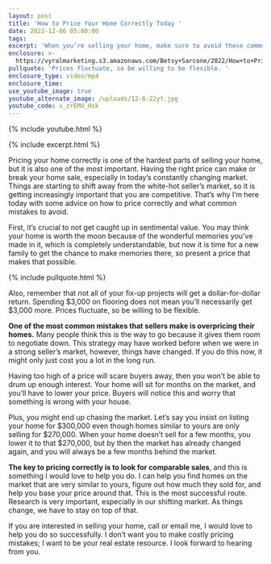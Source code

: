 ```yaml
---
layout: post
title: 'How to Price Your Home Correctly Today '
date: 2022-12-06 05:00:00
tags:
excerpt: 'When you’re selling your home, make sure to avoid these common mistakes. '
enclosure: >-
  https://vyralmarketing.s3.amazonaws.com/Betsy+Sarcone/2022/How+to+Price+Your+Home+Correctly+Today.mp4
pullquote: 'Prices fluctuate, so be willing to be flexible. '
enclosure_type: video/mp4
enclosure_time:
use_youtube_image: true
youtube_alternate_image: /uploads/12-6-22yt.jpg
youtube_code: u_zrEMU_Hsk
---
```

{% include youtube.html %}

{% include excerpt.html %}

Pricing your home correctly is one of the hardest parts of selling your home, but it is also one of the most important. Having the right price can make or break your home sale, especially in today’s constantly changing market. Things are starting to shift away from the white-hot seller’s market, so it is getting increasingly important that you are competitive. That’s why I’m here today with some advice on how to price correctly and what common mistakes to avoid.&nbsp;

First, it’s crucial to not get caught up in sentimental value. You may think your home is worth the moon because of the wonderful memories you’ve made in it, which is completely understandable, but now it is time for a new family to get the chance to make memories there, so present a price that makes that possible.

{% include pullquote.html %}

Also, remember that not all of your fix-up projects will get a dollar-for-dollar return. Spending $3,000 on flooring does not mean you’ll necessarily get $3,000 more. Prices fluctuate, so be willing to be flexible.&nbsp;

**One of the most common mistakes that sellers make is overpricing their homes.** Many people think this is the way to go because it gives them room to negotiate down. This strategy may have worked before when we were in a strong seller’s market, however, things have changed. If you do this now, it might only just cost you a lot in the long run.&nbsp;

Having too high of a price will scare buyers away, then you won’t be able to drum up enough interest. Your home will sit for months on the market, and you’ll have to lower your price. Buyers will notice this and worry that something is wrong with your house.&nbsp;

Plus, you might end up chasing the market. Let’s say you insist on listing your home for $300,000 even though homes similar to yours are only selling for $270,000. When your home doesn’t sell for a few months, you lower it to that $270,000, but by then the market has already changed again, and you will always be a few months behind the market.&nbsp;

**The key to pricing correctly is to look for comparable sales**, and this is something I would love to help you do. I can help you find homes on the market that are very similar to yours, figure out how much they sold for, and help you base your price around that. This is the most successful route. Research is very important, especially in our shifting market. As things change, we have to stay on top of that.&nbsp;

If you are interested in selling your home, call or email me, I would love to help you do so successfully. I don’t want you to make costly pricing mistakes; I want to be your real estate resource. I look forward to hearing from you.